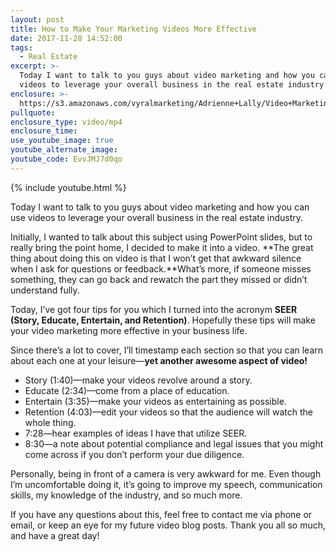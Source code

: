 ```yaml
---
layout: post
title: How to Make Your Marketing Videos More Effective
date: 2017-11-28 14:52:00
tags:
  - Real Estate
excerpt: >-
  Today I want to talk to you guys about video marketing and how you can use
  videos to leverage your overall business in the real estate industry.
enclosure: >-
  https://s3.amazonaws.com/vyralmarketing/Adrienne+Lally/Video+Marketing+(SEER)+_+19NOV2017+_+Morning+Huddle.mp4
pullquote:
enclosure_type: video/mp4
enclosure_time:
use_youtube_image: true
youtube_alternate_image:
youtube_code: EvvJMJ7d0qo
---
```



{% include youtube.html %}

Today I want to talk to you guys about video marketing and how you can use videos to leverage your overall business in the real estate industry.

Initially, I wanted to talk about this subject using PowerPoint slides, but to really bring the point home, I decided to make it into a video. **The great thing about doing this on video is that I won’t get that awkward silence when I ask for questions or feedback.**What’s more, if someone misses something, they can go back and rewatch the part they missed or didn’t understand fully.

Today, I’ve got four tips for you which I turned into the acronym **SEER (Story, Educate, Entertain, and Retention)**. Hopefully these tips will make your video marketing more effective in your business life.

Since there’s a lot to cover, I’ll timestamp each section so that you can learn about each one at your leisure—**yet another awesome aspect of video!**

* Story (1:40)—make your videos revolve around a story.<br>
* Educate (2:34)—come from a place of education.<br>
* Entertain (3:35)—make your videos as entertaining as possible.<br>
* Retention (4:03)—edit your videos so that the audience will watch the whole thing.<br>
* 7:28—hear examples of ideas I have that utilize SEER.<br>
* 8:30—a note about potential compliance and legal issues that you might come across if you don’t perform your due diligence.

Personally, being in front of a camera is very awkward for me. Even though I’m uncomfortable doing it, it’s going to improve my speech, communication skills, my knowledge of the industry, and so much more.

If you have any questions about this, feel free to contact me via phone or email, or keep an eye for my future video blog posts. Thank you all so much, and have a great day!
